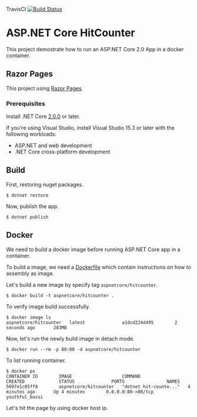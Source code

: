 TravisCI [![Build Status](https://travis-ci.org/melvinlee/aspnetcore2.0-docker.svg?branch=develop)](https://travis-ci.org/melvinlee/aspnetcore2.0-docker)

# ASP.NET Core HitCounter

This project demostrate how to run an ASP.NET Core 2.0 App in a docker container.

## Razor Pages

This project using [Razor Pages](https://docs.microsoft.com/en-us/aspnet/core/mvc/razor-pages/?tabs=visual-studio).

### Prerequisites

Install .NET Core [2.0.0](https://dot.net/core) or later.

If you're using Visual Studio, install Visual Studio 15.3 or later with the following workloads:

- ASP.NET and web development
- .NET Core cross-platform development

## Build

First, restoring nuget packages.

	$ dotnet restore

Now, publish the app.

	$ dotnet publish

## Docker

We need to build a docker image before running ASP.NET Core app in a container. 

To build a image, we need a [Dockerfile](https://docs.docker.com/engine/reference/builder/) which contain instructions on how to assembly as image.

Let's build a new image by specify tag `aspnetcore/hitcounter`.

	$ docker build -t aspnetcore/hitcounter .

To verify image build successfully.

	$ docker image ls
	aspnetcore/hitcounter   latest              a1dcd224d495        2 seconds ago       283MB

Now, let's run the newly build image in detach mode.

	$ docker run --rm -p 80:80 -d aspnetcore/hitcounter 

To list running container.

	$ docker ps
	CONTAINER ID        IMAGE                   COMMAND                  CREATED             STATUS              PORTS                NAMES
	5697e1c05ff8        aspnetcore/hitcounter   "dotnet hit-counte..."   4 minutes ago       Up 4 minutes        0.0.0.0:80->80/tcp   youthful_bassi

Let's hit the page by using docker host ip.